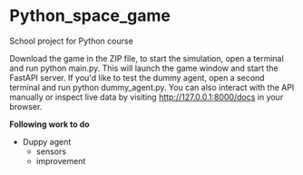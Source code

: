 # Python_space_game
School project for Python course 

Download the game in the ZIP file, to start the simulation, open a terminal and run python main.py. This will launch the game window and start the FastAPI server. If you'd like to test the dummy agent, open a second terminal and run python dummy_agent.py. You can also interact with the API manually or inspect live data by visiting http://127.0.0.1:8000/docs in your browser.

**Following work to do**

- Duppy agent
    - sensors
    - improvement
  

